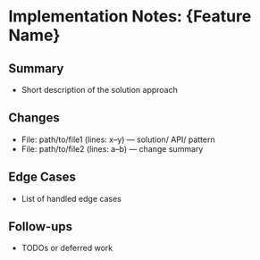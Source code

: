 # Implementation Notes: {Feature Name}

## Summary
- Short description of the solution approach

## Changes
- File: path/to/file1 (lines: x–y) — solution/ API/ pattern
- File: path/to/file2 (lines: a–b) — change summary

## Edge Cases
- List of handled edge cases

## Follow-ups
- TODOs or deferred work
